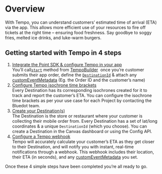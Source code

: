 Overview
========

With Tempo, you can understand customers’ estimated time of arrival (ETA) via the app. This allows more efficient use of your resources to fire off tickets at the right time – ensuring food freshness. Say goodbye to soggy fries, melted ice drinks, and luke-warm burgers.

Getting started with Tempo in 4 steps
-------------------------------------

1.  [Integrate the Point SDK & configure Tempo in your app](./Integrate%20the%20Point%20SDK%20in%20your%20app.md)  
    You’ll call[`start`](https://android-docs.bluedot.io/-bluedot-s-d-k/au.com.bluedot.point.net.engine/-tempo-service/-tempo-builder/start.html) method from [TempoBuilder](https://android-docs.bluedot.io/-bluedot-s-d-k/au.com.bluedot.point.net.engine/-tempo-service/-tempo-builder/index.html)  once you’re customer submits their app order, define the [`DestinationId`](https://android-docs.bluedot.io/-bluedot-s-d-k/au.com.bluedot.point.net.engine/-tempo-service/-tempo-builder/destination-id.html) & attach any [customEventMetadata](../Custom%20Event%20Metadata.md) (Eg. the Order ID and the customer’s name)
2.  [Configure Tempo isochrone time brackets](./Isochrone%20time%20brackets.md)  
    Every Destination has its corresponding isochrones created for it to track and report the customer’s ETA. You can configure the isochrone time brackets as per your use case for each Project by contacting the Bluedot team.
3.  [Create your Destination(s)](./Create%20your%20destinations.md)  
    The Destination is the store or restaurant where your customer is collecting their mobile order from. Every Destination has a set of lat/long coordinates & a unique `DestinationId` (which you choose). You can create a Destination in the Canvas dashboard or using the Config API.
4.  [Configure a Tempo webhook](./Configure%20a%20Tempo%20webhook.md)  
    Tempo will accurately calculate your customer’s ETA as they get closer to their Destination, and will notify you with instant, real-time notifications through a webhook. This webhook includes their location, their ETA (in seconds), and any [customEventMetadata](../Custom%20Event%20Metadata.md) you set.

Once these 4 simple steps have been completed you’re all ready to go.